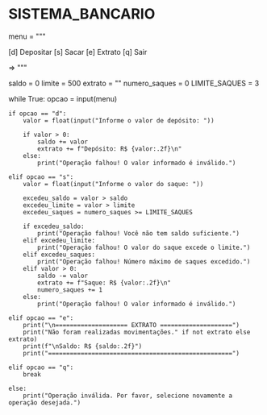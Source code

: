 # SISTEMA_BANCARIO #
menu = """

[d] Depositar
[s] Sacar
[e] Extrato
[q] Sair

=>  """

saldo = 0
limite = 500
extrato = ""
numero_saques = 0
LIMITE_SAQUES = 3

while True:
    opcao = input(menu)

    if opcao == "d":
        valor = float(input("Informe o valor de depósito: "))

        if valor > 0:
            saldo += valor
            extrato += f"Depósito: R$ {valor:.2f}\n"
        else:
            print("Operação falhou! O valor informado é inválido.")

    elif opcao == "s":
        valor = float(input("Informe o valor do saque: "))

        excedeu_saldo = valor > saldo
        excedeu_limite = valor > limite
        excedeu_saques = numero_saques >= LIMITE_SAQUES

        if excedeu_saldo:
            print("Operação falhou! Você não tem saldo suficiente.")
        elif excedeu_limite:
            print("Operação falhou! O valor do saque excede o limite.")
        elif excedeu_saques:
            print("Operação falhou! Número máximo de saques excedido.")
        elif valor > 0:
            saldo -= valor
            extrato += f"Saque: R$ {valor:.2f}\n"
            numero_saques += 1
        else:
            print("Operação falhou! O valor informado é inválido.")

    elif opcao == "e":
        print("\n==================== EXTRATO ====================")
        print("Não foram realizadas movimentações." if not extrato else extrato)
        print(f"\nSaldo: R$ {saldo:.2f}")
        print("===================================================")

    elif opcao == "q":
        break

    else:
        print("Operação inválida. Por favor, selecione novamente a operação desejada.")
